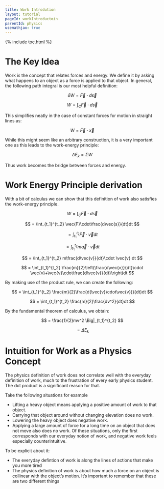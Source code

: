 ```yaml
---
title: Work Introdution
layout: tutorial
pageId: workIntroductoin
parentId: physics
usemathjax: true
---
```


{% include toc.html %}

# The Key Idea
Work is the concept that relates forces and energy. We define it by asking what happens to an object as a force is applied to that object. In general, the following path integral is our most helpful definition:

$$ \delta W = \vec{F} \cdot d\vec{s} $$

$$ W = \int_C \vec{F} \cdot d\vec{s} $$

This simplifies neatly in the case of constant forces for motion in straight lines as:

$$ W = \vec{F}\cdot\vec{x} $$

While this might seem like an arbitrary construction, it is a very important one as this leads to the work-energy principle:

$$ \Delta E_k = \Sigma W $$

Thus work becomes the bridge between forces and energy.

# Work Energy Principle derivation

With a bit of calculus we can show that this definition of work also satisfies the work-energy principle.

$$ W = \int_C \vec{F} \cdot d\vec{s} $$

$$ = \int_{t_1}^{t_2} \vec{F}\cdot\frac{d\vec{s}}{dt}dt $$

$$ = \int_{t_1}^{t_2} \vec{F}\cdot \vec{v} dt $$

$$ = \int_{t_1}^{t_2} m\vec{a}\cdot \vec{v} dt $$

$$ = \int_{t_1}^{t_2} m\frac{d\vec{v}}{dt}\cdot \vec{v} dt $$

$$ = \int_{t_1}^{t_2} \frac{m}{2}\left(\frac{d\vec{v}}{dt}\cdot \vec{v}+\vec{v}\cdot\frac{d\vec{v}}{dt}\right)dt $$

By making use of the product rule, we can create the following:

$$ = \int_{t_1}^{t_2} \frac{m}{2}\frac{d(\vec{v}\cdot\vec{v})}{dt}dt $$

$$ = \int_{t_1}^{t_2} \frac{m}{2}\frac{dv^2}{dt}dt $$

By the fundamental theorem of calculus, we obtain:

$$ = \frac{1}{2}mv^2 \Big|_{t_1}^{t_2} $$

$$ = \Delta E_k $$

# Intuition for Work as a Physics Concept
The physics definition of work does not correlate well with the everyday definition of work, much to the frustration of every early physics student. The dot product is a significant reason for that.

Take the following situations for example
- Lifting a heavy object means applying a positive amount of work to that object. 
- Carrying that object around without changing elevation does no work. 
- Lowering the heavy object does negative work. 
- Applying a large amount of force for a long time on an object that does not move also does no work. 
Of these situations, only the first corresponds with our everyday notion of work, and negative work feels especially counterintuitive.

To be explicit about it:
- The everyday defintion of work is along the lines of actions that make you more tired
- The physics definition of work is about how much a force on an object is collinear with the object’s motion.
It’s important to remember that these are two different things
